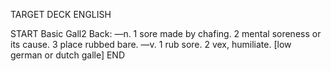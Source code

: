 TARGET DECK
ENGLISH

START
Basic
Gall2
Back: —n. 1 sore made by chafing. 2 mental soreness or its cause. 3 place rubbed bare. —v. 1 rub sore. 2 vex, humiliate. [low german or dutch galle]
END
